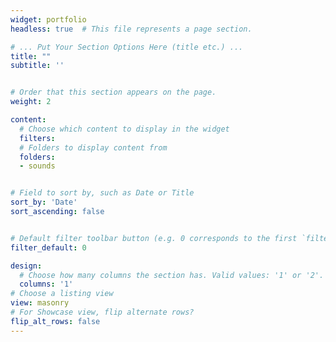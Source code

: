 ```yaml
---
widget: portfolio
headless: true  # This file represents a page section.

# ... Put Your Section Options Here (title etc.) ...
title: ""
subtitle: ''


# Order that this section appears on the page.
weight: 2

content:
  # Choose which content to display in the widget
  filters:
  # Folders to display content from
  folders:
  - sounds


# Field to sort by, such as Date or Title
sort_by: 'Date'
sort_ascending: false


# Default filter toolbar button (e.g. 0 corresponds to the first `filter_button` instance above)
filter_default: 0

design:
  # Choose how many columns the section has. Valid values: '1' or '2'.
  columns: '1'
# Choose a listing view
view: masonry
# For Showcase view, flip alternate rows?
flip_alt_rows: false
---
```


